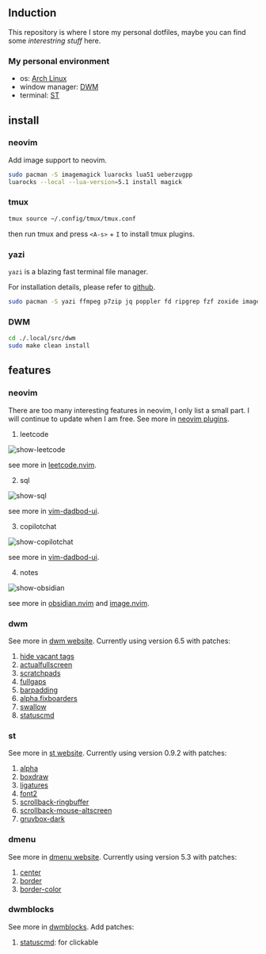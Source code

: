 ## Induction

This repository is where I store my personal dotfiles, maybe you can find some *interestring stuff* here.

### My personal environment

- os: [Arch Linux](https://archlinux.org/)
- window manager: [DWM](https://dwm.suckless.org/)
- terminal: [ST](https://st.suckless.org/)

## install

### neovim

Add image support to neovim.
```bash
sudo pacman -S imagemagick luarocks lua51 ueberzugpp
luarocks --local --lua-version=5.1 install magick
```
### tmux
```bash
tmux source ~/.config/tmux/tmux.conf
```
then run tmux and press `<A-s>` + `I` to install tmux plugins.

### yazi

`yazi` is a blazing fast terminal file manager.

For installation details, please refer to [github](https://yazi-rs.github.io/docs/installation/#arch).

```bash
sudo pacman -S yazi ffmpeg p7zip jq poppler fd ripgrep fzf zoxide imagemagick ueberzugpp
```

### DWM

```bash
cd ./.local/src/dwm
sudo make clean install
```

## features

### neovim

There are too many interesting features in neovim, I only list a small part.
I will continue to update when I am free.
See more in [neovim plugins](./.config/nvim/lua/plugins).

1. leetcode

![show-leetcode](https://github.com/m1dsolo/dotfiles/assets/74849775/69ef3c3e-619e-4c01-8f08-52f85fc138cc)

see more in [leetcode.nvim](https://github.com/kawre/leetcode.nvim).

2. sql

![show-sql](https://github.com/m1dsolo/dotfiles/assets/74849775/c097b717-e9ba-4ffe-88fb-1cf146ac0cd8)

see more in [vim-dadbod-ui](https://github.com/kristijanhusak/vim-dadbod-ui).

3. copilotchat

![show-copilotchat](https://github.com/m1dsolo/dotfiles/assets/74849775/5d0f5d90-bb81-41b3-856c-e463f5afb4ae)

see more in [vim-dadbod-ui](https://github.com/CopilotC-Nvim/CopilotChat.nvim).

4. notes

![show-obsidian](https://github.com/m1dsolo/dotfiles/assets/74849775/91d668b8-e19b-4961-a799-f5755763a088)

see more in [obsidian.nvim](https://github.com/epwalsh/obsidian.nvim) and [image.nvim](https://github.com/3rd/image.nvim).

### dwm

See more in [dwm website](https://dwm.suckless.org/).
Currently using version 6.5 with patches:
1. [hide vacant tags](https://dwm.suckless.org/patches/hide_vacant_tags/)
2. [actualfullscreen](https://dwm.suckless.org/patches/actualfullscreen/)
3. [scratchpads](https://dwm.suckless.org/patches/scratchpads/)
4. [fullgaps](https://dwm.suckless.org/patches/fullgaps/)
5. [barpadding](https://dwm.suckless.org/patches/barpadding/)
6. [alpha.fixboarders](https://dwm.suckless.org/patches/alpha/)
7. [swallow](https://dwm.suckless.org/patches/swallow/)
8. [statuscmd](https://dwm.suckless.org/patches/statuscmd/)

### st

See more in [st website](https://st.suckless.org/).
Currently using version 0.9.2 with patches:
1. [alpha](https://st.suckless.org/patches/alpha/)
2. [boxdraw](https://st.suckless.org/patches/boxdraw/)
3. [ligatures](https://st.suckless.org/patches/ligatures/)
4. [font2](https://st.suckless.org/patches/font2/)
5. [scrollback-ringbuffer](https://st.suckless.org/patches/scrollback/)
6. [scrollback-mouse-altscreen](https://st.suckless.org/patches/scrollback/)
7. [gruvbox-dark](https://st.suckless.org/patches/gruvbox/)

### dmenu

See more in [dmenu website](https://tools.suckless.org/dmenu/).
Currently using version 5.3 with patches:
1. [center](https://tools.suckless.org/dmenu/patches/center/)
2. [border](https://tools.suckless.org/dmenu/patches/border/)
3. [border-color](https://tools.suckless.org/dmenu/patches/border/)

### dwmblocks

See more in [dwmblocks](https://github.com/torrinfail/dwmblocks).
Add patches:
1. [statuscmd](https://dwm.suckless.org/patches/statuscmd/dwmblocks-statuscmd-20210402-96cbb45.diff): for clickable
